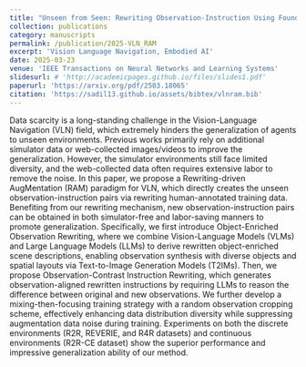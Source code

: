 ```yaml
---
title: "Unseen from Seen: Rewriting Observation-Instruction Using Foundation Models for Augmenting Vision-Language Navigation"
collection: publications
category: manuscripts
permalink: /publication/2025-VLN_RAM
excerpt: 'Vision Language Navigation, Embodied AI'
date: 2025-03-23
venue: 'IEEE Transactions on Neural Networks and Learning Systems'
slidesurl: # 'http://academicpages.github.io/files/slides1.pdf'
paperurl: 'https://arxiv.org/pdf/2503.18065'
citation: 'https://sadil13.github.io/assets/bibtex/vlnram.bib'
---
```


Data scarcity is a long-standing challenge in the Vision-Language Navigation (VLN) field, which extremely hinders the generalization of agents to unseen environments. Previous works primarily rely on additional simulator data or web-collected images/videos to improve the generalization. However, the simulator environments still face limited diversity, and the web-collected data often requires extensive labor to remove the noise. In this paper, we propose a Rewriting-driven AugMentation (RAM) paradigm for VLN, which directly creates the unseen observation-instruction pairs via rewriting human-annotated training data. Benefiting from our rewriting mechanism, new observation-instruction pairs can be obtained in both simulator-free and labor-saving manners to promote generalization. Specifically, we first introduce Object-Enriched Observation Rewriting, where we combine Vision-Language Models (VLMs) and Large Language Models (LLMs) to derive rewritten object-enriched scene descriptions, enabling observation synthesis with diverse objects and spatial layouts via Text-to-Image Generation Models (T2IMs). Then, we propose Observation-Contrast Instruction Rewriting, which generates observation-aligned rewritten instructions by requiring LLMs to reason the difference between original and new observations. We further develop a mixing-then-focusing training strategy with a random observation cropping scheme, effectively enhancing data distribution diversity while suppressing augmentation data noise during training. Experiments on both the discrete environments (R2R, REVERIE, and R4R datasets) and continuous environments (R2R-CE dataset) show the superior performance and impressive generalization ability of our method.